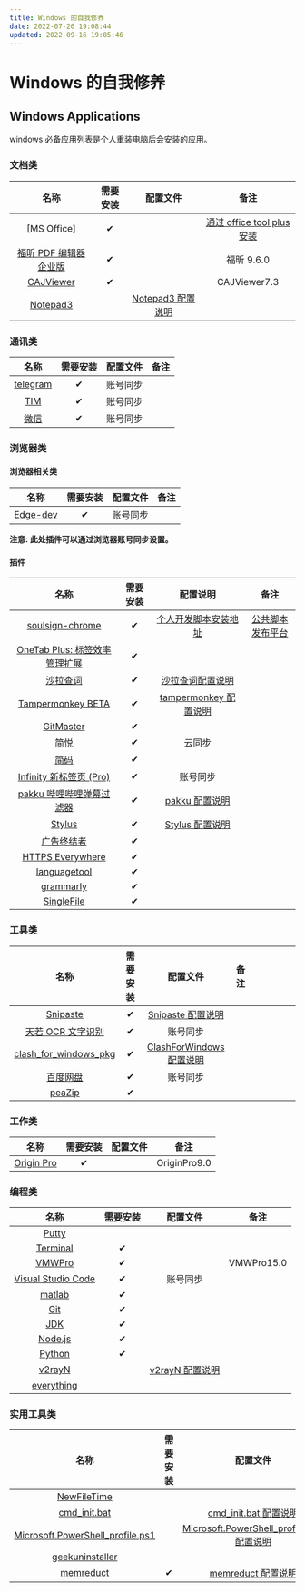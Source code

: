 ```yaml
---
title: Windows 的自我修养
date: 2022-07-26 19:08:44
updated: 2022-09-16 19:05:46
---
```


# Windows 的自我修养

## Windows Applications

windows 必备应用列表是个人重装电脑后会安装的应用。

### 文档类

|          名称           | 需要安装 |      配置文件       |             备注              |
|:-----------------------:|:--------:|:-------------------:|:-----------------------------:|
|        [MS Office]         |    ✔     |                     | [通过 office tool plus 安装] |
| [福昕 PDF 编辑器企业版] |    ✔     |                     |          福昕 9.6.0           |
|       [CAJViewer]       |    ✔     |                     |         CAJViewer7.3          |
|       [Notepad3]        |          | [Notepad3 配置说明] |                               |

[福昕 pdf 编辑器企业版]: <https://www.foxitsoftware.cn/pdf-editor/>
[cajviewer]: <http://cajviewer.cnki.net/download.html>
[office]: <https://otp.landian.vip/>
[通过 office tool plus 安装]: <https://otp.landian.vip/>
[notepad3]: <https://www.rizonesoft.com/downloads/notepad3/>
[notepad3 配置说明]: <https://github.yixuju.cn/Application-Lists/#/config?id=notepad3>

### 通讯类

|    名称    | 需要安装 | 配置文件 | 备注 |
|:----------:|:--------:|:--------:|:----:|
| [telegram] |    ✔     | 账号同步 |      |
|   [TIM]    |    ✔     | 账号同步 |      |
|   [微信]   |    ✔     | 账号同步 |      |

[telegram]: <https://telegram.org/apps>
[tim]: <https://tim.qq.com/>
[微信]: <https://weixin.qq.com/>

### 浏览器类

#### 浏览器相关类

|    名称    | 需要安装 | 配置文件 | 备注 |
|:----------:|:--------:|:--------:|:----:|
| [Edge-dev] |    ✔     | 账号同步 |      |

[edge-dev]: <https://www.microsoft.com/en-us/edge/business/download>

**注意: 此处插件可以通过浏览器账号同步设置。**

#### 插件

|              名称               | 需要安装 |        配置说明         |        备注        |
|:-------------------------------:|:--------:|:-----------------------:|:------------------:|
|        [soulsign-chrome]        |    ✔     | [个人开发脚本安装地址]  | [公共脚本发布平台] |
| [OneTab Plus: 标签效率管理扩展] |    ✔     |                         |                    |
|           [沙拉查词]            |    ✔     |   [沙拉查词配置说明]    |                    |
|       [Tampermonkey BETA]       |    ✔     | [tampermonkey 配置说明] |                    |
|           [GitMaster]           |    ✔     |                         |                    |
|             [简悦]              |    ✔     |         云同步          |                    |
|             [简码]              |    ✔     |                         |                    |
|    [Infinity 新标签页 (Pro)]    |    ✔     |        账号同步         |                    |
|   [pakku 哔哩哔哩弹幕过滤器]    |    ✔     |    [pakku 配置说明]     |                    |
|            [Stylus]             |    ✔     |    [Stylus 配置说明]    |                    |
|          [广告终结者]           |    ✔     |                         |                    |
|       [HTTPS Everywhere]        |    ✔     |                         |                    |
|         [languagetool]          |    ✔     |                         |                    |
|           [grammarly]           |    ✔     |                         |                    |
|          [SingleFile]           |    ✔     |                         |                    |

[soulsign-chrome]: <https://github.com/inu1255/soulsign-chrome>
[个人开发脚本安装地址]: <https://soulsign.inu1255.cn/?uid=1176>
[公共脚本发布平台]: <https://soulsign.inu1255.cn/>
[onetab plus: 标签效率管理扩展]: <https://chrome.google.com/webstore/detail/onetab-plustab-manage-pro/lepdjbhbkpfenckechpdfohdmkhogojf>
[沙拉查词]: <https://saladict.crimx.com/>
[沙拉查词配置说明]: <https://github.yixuju.cn/Application-Lists/#/config?id=saladictjson>
[tampermonkey beta]: <https://www.tampermonkey.net/?ext=dhdg&browser=chrome>
[tampermonkey 配置说明]: <https://github.yixuju.cn/Application-Lists/#/config?id=tampermonkeyzip>
[gitmaster]: <https://github.com/ineo6/git-master>
[简悦]: <http://ksria.com/simpread/>
[简码]: <https://microsoftedge.microsoft.com/addons/detail/%E7%AE%80%E7%A0%81/dpgjdomgklccodklkokapnaehbocnmfo>
[infinity 新标签页 (pro)]: <https://www.infinitynewtab.com/>
[pakku 哔哩哔哩弹幕过滤器]: <https://s.xmcp.ml/pakkujs/>
[pakku 配置说明]: <https://github.yixuju.cn/Application-Lists/#/config?id=pakkujson>
[stylus]: <https://add0n.com/stylus.html>
[stylus 配置说明]: <https://github.yixuju.cn/Application-Lists/#/config?id=stylusjson>
[广告终结者]: <https://www.adtchrome.com/>
[https everywhere]: <https://github.com/efforg/https-everywhere>
[languagetool]: <https://languagetool.org/>
[grammarly]: <https://app.grammarly.com/>
[singlefile]: <https://github.com/gildas-lormeau/SingleFile>

### 工具类

|          名称           | 需要安装 |          配置文件          | 备注 |     |     |     |     |     |
|:-----------------------:|:--------:|:--------------------------:|:----:| --- | --- | --- | --- | --- |
|       [Snipaste]        |    ✔     |    [Snipaste 配置说明]     |      |     |     |     |     |     |
|   [天若 OCR 文字识别]   |    ✔     |          账号同步          |      |     |     |     |     |     |
| [clash_for_windows_pkg] |    ✔     | [ClashForWindows 配置说明] |      |     |     |     |     |     |
|       [百度网盘]        |    ✔     |          账号同步          |      |     |     |     |     |     |
|        [peaZip]         |    ✔     |                            |      |     |     |     |     |     |

[snipaste]: <https://zh.snipaste.com/>
[snipaste 配置说明]: <https://github.yixuju.cn/Application-Lists/#/config?id=snipasteini>
[天若 ocr 文字识别]: <https://tianruoocr.cn/>
[clash_for_windows_pkg]: <https://github.com/Fndroid/clash_for_windows_pkg>
[clashforwindows 配置说明]: <https://github.yixuju.cn/Application-Lists/#/config?id=clashforwindows>
[百度网盘]: <https://pan.baidu.com/download>
[translucenttb]: <https://github.com/TranslucentTB/TranslucentTB>
[translucenttb 中文版]: <https://github.com/tpxxn/TranslucentTB>
[translucenttb 配置说明]: <https://github.yixuju.cn/Application-Lists/#/config?id=translucenttbcfg>
[peazip]: <https://github.com/peazip/PeaZip>

### 工作类

|     名称     | 需要安装 | 配置文件 |     备注     |
|:------------:|:--------:|:--------:|:------------:|
| [Origin Pro] |    ✔     |          | OriginPro9.0 |

[origin pro]: <https://www.originlab.com/index.aspx?%20go=DOWNLOADS/OriginEvaluation>
[sumatrapdf]: <https://www.sumatrapdfreader.org/download-free-pdf-viewer.html>
[sumatrapdf 配置说明]: <https://github.yixuju.cn/Application-Lists/#/config?id=sumatrapdftxt>

### 编程类

|         名称         | 需要安装 |     配置文件      |    备注    |
|:--------------------:|:--------:|:-----------------:|:----------:|
|       [Putty]        |          |                   |            |
|      [Terminal]      |    ✔     |                   |            |
|       [VMWPro]       |    ✔     |                   | VMWPro15.0 |
| [Visual Studio Code] |    ✔     |     账号同步      |            |
|       [matlab]       |    ✔     |                   |            |
|        [Git]         |    ✔     |                   |            |
|        [JDK]         |    ✔     |                   |            |
|      [Node.js]       |    ✔     |                   |            |
|       [Python]       |    ✔     |                   |            |
|       [v2rayN]       |          | [v2rayN 配置说明] |            |
|     [everything]     |          |                   |            |

[putty]: <https://www.putty.org/>
[terminal]: <https://www.microsoft.com/zh-cn/p/windows-terminal/9n0dx20hk701>
[vmwpro]: <https://www.vmware.com/products/workstation-pro/workstation-pro-evaluation.html>
[visual studio code]: <https://code.visualstudio.com/Download>
[matlab]: <https://ww2.mathworks.cn/downloads/web_downloads/>
[git]: <https://git-scm.com/download/win>
[jdk]: <https://www.oracle.com/java/technologies/javase-downloads.html>
[node.js]: <https://nodejs.org/zh-cn/>
[python]: <https://www.python.org/downloads/windows/>
[v2rayn]: <https://github.com/2dust/v2rayN/releases>
[v2rayn 配置说明]: <https://github.yixuju.cn/Application-Lists/#/config?id=v2rayntxt>
[everything]: <https://www.voidtools.com/zh-cn/>

### 实用工具类

|                名称                | 需要安装 |                  配置文件                   | 备注 |
|:----------------------------------:|:--------:|:-------------------------------------------:|:----:|
|           [NewFileTime]            |          |                                             |      |
|           [cmd_init.bat]           |          |           [cmd_init.bat 配置说明]           |      |
| [Microsoft.PowerShell_profile.ps1] |          | [Microsoft.PowerShell_profile.ps1 配置说明] |      |
|         [geekuninstaller]          |          |                                             |      |
|            [memreduct]             |    ✔     |            [memreduct 配置说明]             |      |

[geekuninstaller]: <https://geekuninstaller.com/download>
[newfiletime]: <http://www.softwareok.com/?Download=NewFileTime>
[cmd_init.bat]: <https://github.com/yi-Xu-0100/Application-Lists/tree/master/Configuration#cmd_initbat>
[cmd_init.bat 配置说明]: <https://github.com/yi-Xu-0100/Application-Lists/tree/master/Configuration#cmd_initbat>
[microsoft.powershell_profile.ps1]: <https://github.com/yi-Xu-0100/Application-Lists/tree/master/Configuration##microsoftpowershell_profileps1>
[microsoft.powershell_profile.ps1 配置说明]: <https://github.com/yi-Xu-0100/Application-Lists/tree/master/Configuration##microsoftpowershell_profileps1>
[memreduct]: <https://github.com/henrypp/memreduct>
[memreduct 配置说明]: <https://github.yixuju.cn/Application-Lists/#/config?id=memreductini>
